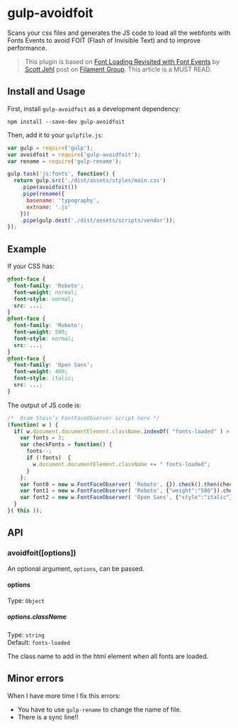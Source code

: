 gulp-avoidfoit
============

Scans your css files and generates the JS code to load all the webfonts with Fonts Events to avoid FOIT (Flash of Invisible Text) and to improve performance.
> This plugin is based on [Font Loading Revisited with Font Events](http://www.filamentgroup.com/lab/font-events.html) by [Scott Jehl](http://twitter.com/scottjehl) post on [Filament Group](http://www.filamentgroup.com/). This article is a MUST READ.

## Install and Usage

First, install `gulp-avoidfoit` as a development dependency:

```shell
npm install --save-dev gulp-avoidfoit
```

Then, add it to your `gulpfile.js`:

```javascript
var gulp = require('gulp');
var avoidfoit = require('gulp-avoidfoit');
var rename = require('gulp-rename');

gulp.task('js:fonts', function() {
  return gulp.src('./dist/assets/styles/main.css')
    .pipe(avoidfoit())
    .pipe(rename({
      basename: 'typography',
      extname: '.js'
    }))
    .pipe(gulp.dest('./dist/assets/scripts/vendor'));
});
```

## Example

If your CSS has:

```css
@font-face {
  font-family: 'Roboto';
  font-weight: normal;
  font-style: normal;
  src: ...;
}
@font-face {
  font-family: 'Roboto';
  font-weight: 500;
  font-style: normal;
  src: ...;
}
@font-face {
  font-family: 'Open Sans';
  font-weight: 400;
  font-style: italic;
  src: ...;
}
```

The output of JS code is:

```javascript
/*  Bram Stein’s FontFaceObserver script here */
(function( w ) {
  if( w.document.documentElement.className.indexOf( "fonts-loaded" ) > -1 ) {
    var fonts = 3;
    var checkFonts = function() {
      fonts--;
      if (!fonts)  {
        w.document.documentElement.className += " fonts-loaded";
      }
    };
    var font0 = new w.FontFaceObserver( 'Roboto', {}).check().then(checkFonts);
    var font1 = new w.FontFaceObserver( 'Roboto', {"weight":"500"}).check().then(checkFonts);
    var font2 = new w.FontFaceObserver( 'Open Sans', {"style":"italic"}).check().then(checkFonts);
  }
}( this ));
```

## API

### avoidfoit([options])
An optional argument, `options`, can be passed.

#### options
Type: `Object`

##### options.className
Type: `string`  
Default: `fonts-loaded`

The class name to add in the html element when all fonts are loaded.

## Minor errors

When I have more time I fix this errors:

* You have to use `gulp-rename` to change the name of file.
* There is a sync line!!